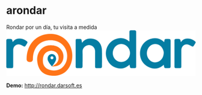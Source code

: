 # arondar
Rondar por un día, tu visita a medida
![Rondar](https://github.com/etatus/rondar/blob/master/images/Rondar.png)



  **Demo:** http://rondar.darsoft.es
